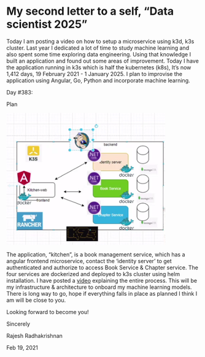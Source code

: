 # My second letter to a self, “Data scientist 2025”

Today I am posting a video on how to setup a microservice using k3d, k3s cluster. Last year I dedicated a lot of time to study machine learning and also spent some time exploring data engineering. Using that knowledge I built an application and found out some areas of improvement. Today I have the application running in k3s which is half the kubernetes (k8s), It’s now 1,412 days, 19 February 2021 - 1 January 2025. I plan to improvise the application using Angular, Go, Python and incorporate machine learning.

Day \#383:

Plan

![](/images/2020-01-19-Microservices_k3s_kitchen/media/image1.png)

The application, “kitchen”, is a book management service, which has a angular frontend microservice, contact the ‘identity server’ to get authenticated and authorize to access Book Service & Chapter service. The four services are dockerized and deployed to k3s cluster using helm installation. I have posted a [video](https://www.fast.ai/) explaining the entire process. This will be my infrastructure & architecture to onboard my machine learning models. There is long way to go, hope if everything falls in place as planned I think I am will be close to you.

Looking forward to become you\!

Sincerely

Rajesh Radhakrishnan

Feb 19, 2021
